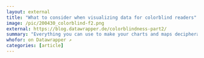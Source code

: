 ```yaml
---
layout: external
title: "What to consider when visualizing data for colorblind readers"
image: /pic/200430_colorblind-f2.png
external: https://blog.datawrapper.de/colorblindness-part2/
summary: "Everything you can use to make your charts and maps decipherable for colorblind readers."
whofor: on Datawrapper ↗
categories: [article]
---
```

